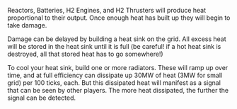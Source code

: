 Reactors, Batteries, H2 Engines, and H2 Thrusters will produce heat proportional to their output. Once enough heat has built up they will begin to take damage.

Damage can be delayed by building a heat sink on the grid. All excess heat will be stored in the heat sink until it is full (be careful! if a hot heat sink is destroyed, all that stored heat has to go somewhere!)

To cool your heat sink, build one or more radiators. These will ramp up over time, and at full efficiency can dissipate up 30MW of heat (3MW for small grid) per 100 ticks, each. But this dissipated heat will manifest as a signal that can be seen by other players. The more heat dissipated, the further the signal can be detected.
